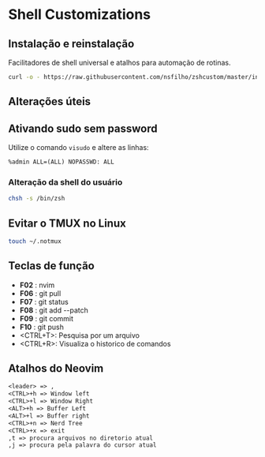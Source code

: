 # Shell Customizations

## Instalação e reinstalação

Facilitadores de shell universal e atalhos para automação de rotinas.

```sh
curl -o - https://raw.githubusercontent.com/nsfilho/zshcustom/master/install.sh | /bin/bash -
```

## Alterações úteis

## Ativando sudo sem password

Utilize o comando `visudo` e altere as linhas:

```txt
%admin ALL=(ALL) NOPASSWD: ALL
```

### Alteração da shell do usuário

```sh
chsh -s /bin/zsh
```

## Evitar o TMUX no Linux

```sh
touch ~/.notmux
```
## Teclas de função
-   **F02** : nvim
-   **F06** : git pull
-   **F07** : git status
-   **F08** : git add --patch
-   **F09** : git commit
-   **F10** : git push
-   <CTRL+T>: Pesquisa por um arquivo
-   <CTRL+R>: Visualiza o historico de comandos

## Atalhos do Neovim

```txt
<leader> => ,
<CTRL>+h => Window left
<CTRL>+l => Window Right
<ALT>+h => Buffer Left
<ALT>+l => Buffer right
<CTRL>+n => Nerd Tree
<CTRL>+x => exit
,t => procura arquivos no diretorio atual
,j => procura pela palavra do cursor atual
```

